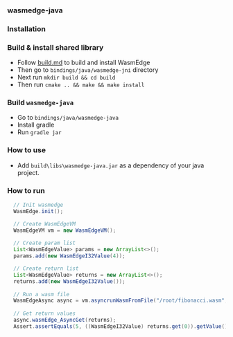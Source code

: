 ### wasmedge-java

### Installation

### Build & install shared library
- Follow [build.md](https://github.com/WasmEdge/WasmEdge/blob/master/docs/build.md) to build and install WasmEdge
- Then go to `bindings/java/wasmedge-jni` directory
- Next run `mkdir build && cd build`
- Then run `cmake .. && make && make install`

### Build `wasmedge-java`
- Go to `bindings/java/wasmedge-java`
- Install gradle
- Run `gradle jar`

### How to use
- Add `build\libs\wasmedge-java.jar` as a dependency of your java project.

### How to run

```java
  // Init wasmedge
  WasmEdge.init();

  // Create WasmEdgeVM
  WasmEdgeVM vm = new WasmEdgeVM();
  
  // Create param list
  List<WasmEdgeValue> params = new ArrayList<>();
  params.add(new WasmEdgeI32Value(4));

  // Create return list
  List<WasmEdgeValue> returns = new ArrayList<>();
  returns.add(new WasmEdgeI32Value());
  
  // Run a wasm file
  WasmEdgeAsync async = vm.asyncrunWasmFromFile("/root/fibonacci.wasm", "fib", params, returns);
  
  // Get return values
  async.wasmEdge_AsyncGet(returns);
  Assert.assertEquals(5, ((WasmEdgeI32Value) returns.get(0)).getValue());

```
